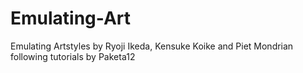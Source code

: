 # Emulating-Art
Emulating Artstyles by Ryoji Ikeda, Kensuke Koike and Piet Mondrian following tutorials by Paketa12
